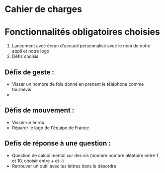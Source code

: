 # Cahier de charges

# Fonctionnalités obligatoires choisies

1. Lancement avec écran d'accueil personnalisé avec le nom de notre appli et notre logo
2. Défis choisis 

## Défis de geste :

- Visser un nombre de fois donné en prenant le téléphone comme tournevis
- 

## Défis de mouvement :
- Visser un écrou
- Réparer le logo de l'équipe de France

## Defis de réponse à une question :

- Question de calcul mental sur des vis (nombre nombre aléatoire entre 1 et 10, choisir entre + et -)
- Retrouver un outil avec les lettres dans le désordre
